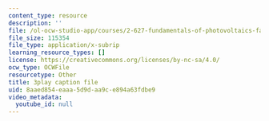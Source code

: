 ```yaml
---
content_type: resource
description: ''
file: /ol-ocw-studio-app/courses/2-627-fundamentals-of-photovoltaics-fall-2013/8aaed854eaaa5d9daa9ce894a63fdbe9_a6NFLJ082vI.vtt
file_size: 115354
file_type: application/x-subrip
learning_resource_types: []
license: https://creativecommons.org/licenses/by-nc-sa/4.0/
ocw_type: OCWFile
resourcetype: Other
title: 3play caption file
uid: 8aaed854-eaaa-5d9d-aa9c-e894a63fdbe9
video_metadata:
  youtube_id: null
---
```

